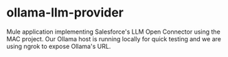# ollama-llm-provider
Mule application implementing Salesforce's LLM Open Connector using the MAC project. Our Ollama host is running locally for quick testing and we are using ngrok to expose Ollama's URL.

